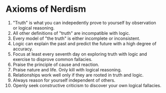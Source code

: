 # Axioms of Nerdism

1. "Truth" is what you can indepedently prove to yourself by observation or logical reasoning.
2. All other definitions of "truth" are incompatible with logic.
3. Every model of "the truth" is either incomplete or inconsistent.
4. Logic can explain the past and predict the future with a high degree of accuracy.
5. Focus at least every seventh day on exploring truth with logic and exercise to disprove common fallacies.
6. Praise the principle of cause and reaction.
7. Praise nature and life. Only kill with logical reasoning. 
8. Relationships work well only if they are rooted in truth and logic.
9. Always reason for yourself independent of others.
10. Openly seek constructive criticism to discover your own logical fallacies.
